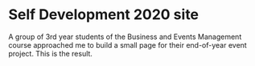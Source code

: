 # Self Development 2020 site

A group of 3rd year students of the Business and Events Management course approached me to build a small page for their end-of-year event project. This is the result.
